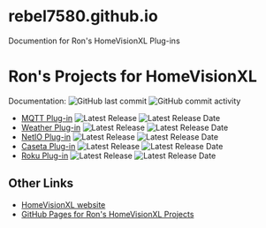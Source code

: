 # rebel7580.github.io
Documention for Ron's HomeVisionXL Plug-ins
# Ron's Projects for HomeVisionXL

Documentation: ![GitHub last commit](https://img.shields.io/github/last-commit/rebel7580/rebel7580.github.io?style=plastic)
![GitHub commit activity](https://img.shields.io/github/commit-activity/m/rebel7580/rebel7580.github.io?style=plastic)
* [MQTT Plug-in](/MQTT/MQTT_index,md)              ![Latest Release](https://img.shields.io/github/v/release/rebel7580/MQTT-Plug-in-For-HomeVisionXL?label=Release&style=plastic) ![Latest Release Date](https://img.shields.io/github/release-date/rebel7580/MQTT-Plug-in-For-HomeVisionXL?label=Latest%20Release%20Date&style=plastic)
* [Weather Plug-in](/Wx/Wx_index)               ![Latest Release](https://img.shields.io/github/v/release/rebel7580/Weather-Plug-in-For-HomeVisionXL?label=Release&style=plastic) ![Latest Release Date](https://img.shields.io/github/release-date/rebel7580/Weather-Plug-in-For-HomeVisionXL?label=Latest%20Release%20Date&style=plastic)
* [NetIO Plug-in](/NetIO/NetIO_index)           ![Latest Release](https://img.shields.io/badge/Release-3.2-blue?style=plastic) ![Latest Release Date](https://img.shields.io/badge/Latest%20Release%20Date-30%20Apr%202016-green?style=plastic)
* [Caseta Plug-in](/Caseta/Caseta_index)        ![Latest Release](https://img.shields.io/github/v/release/rebel7580/Lutron-Caseta-Plugin-for-HomeVisionXL?label=Release&style=plastic)
![Latest Release Date](https://img.shields.io/github/release-date/rebel7580/Lutron-Caseta-Plugin-for-HomeVisionXL?label=Latest%20Release%20Date&style=plastic)
* [Roku Plug-in](/Roku/Roku_index)              ![Latest Release](https://img.shields.io/github/v/release/rebel7580/Roku-Plug-in-For-HomeVisionXL?label=Release&style=plastic) ![Latest Release Date](https://img.shields.io/github/release-date/rebel7580/Roku-Plug-in-For-HomeVisionXL?label=Latest%20Release%20Date&style=plastic)

## Other Links
* [HomeVisionXL website](http://hv.tclcode.com)
* [GitHub Pages for Ron's HomeVisionXL Projects](https://github.com/rebel7580)
